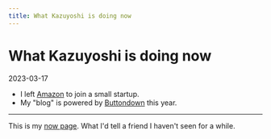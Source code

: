 ```yaml
---
title: What Kazuyoshi is doing now
---
```


# What Kazuyoshi is doing now

2023-03-17

- I left [Amazon](/amazon/) to join a small startup.
- My "blog" is powered by [Buttondown](https://buttondown.email/kazuyoshi) this year.

----

This is my [now page](https://nownownow.com/about). What I'd tell a friend I haven't seen for a while.
